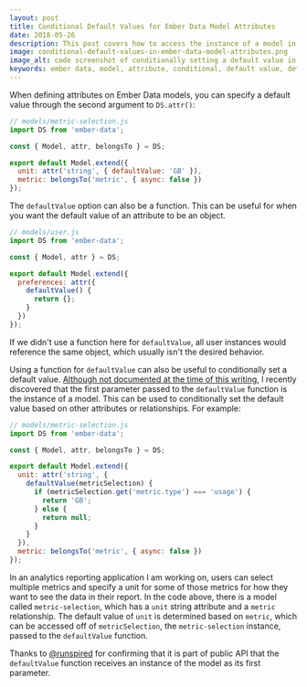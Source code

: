 ```yaml
---
layout: post
title: Conditional Default Values for Ember Data Model Attributes
date: 2018-05-26
description: This post covers how to access the instance of a model in the defaultValue function of an attribute to conditionally set a default value.
image: conditional-default-values-in-ember-data-model-attributes.png
image_alt: code screenshot of conditionally setting a default value in an Ember Data model attribute
keywords: ember data, model, attribute, conditional, default value, defaultValue
---
```


When defining attributes on Ember Data models, you can specify a default value through the second argument to `DS.attr()`:

```js
// models/metric-selection.js
import DS from 'ember-data';

const { Model, attr, belongsTo } = DS;

export default Model.extend({
  unit: attr('string', { defaultValue: 'GB' }),
  metric: belongsTo('metric', { async: false })
});
```

The `defaultValue` option can also be a function. This can be useful for when you want the default value of an attribute to be an object.

```js
// models/user.js
import DS from 'ember-data';

const { Model, attr } = DS;

export default Model.extend({
  preferences: attr({
    defaultValue() {
      return {};
    }
  })
});
```

If we didn't use a function here for `defaultValue`, all user instances would reference the same object, which usually isn't the desired behavior.

Using a function for `defaultValue` can also be useful to conditionally set a default value. [Although not documented at the time of this writing](https://www.emberjs.com/api/ember-data/3.1/classes/DS/methods/attr?anchor=attr), I recently discovered that the first parameter passed to the `defaultValue` function is the instance of a model. This can be used to conditionally set the default value based on other attributes or relationships. For example:

```js
// models/metric-selection.js
import DS from 'ember-data';

const { Model, attr, belongsTo } = DS;

export default Model.extend({
  unit: attr('string', {
    defaultValue(metricSelection) {
      if (metricSelection.get('metric.type') === 'usage') {
        return 'GB';
      } else {
        return null;
      }
    }
  }),
  metric: belongsTo('metric', { async: false })
});
```

In an analytics reporting application I am working on, users can select multiple metrics and specify a unit for some of those metrics for how they want to see the data in their report. In the code above, there is a model called `metric-selection`, which has a `unit` string attribute and a `metric` relationship. The default value of `unit` is determined based on `metric`, which can be accessed off of `metricSelection`, the `metric-selection` instance, passed to the `defaultValue` function.

Thanks to [@runspired](https://twitter.com/Runspired) for confirming that it is part of public API that the `defaultValue` function receives an instance of the model as its first parameter.
